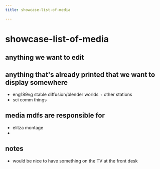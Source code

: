 ```yaml
---
title: showcase-list-of-media

---
```


# showcase-list-of-media
## anything we want to edit

## anything that's already printed that we want to display somewhere
* eng189vg stable diffusion/blender worlds + other stations
* sci comm things


## media mdfs are responsible for
* elitza montage
* 

## notes
* would be nice to have something on the TV at the front desk